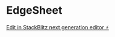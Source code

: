# EdgeSheet

[Edit in StackBlitz next generation editor ⚡️](https://stackblitz.com/~/github.com/appsbyai/EdgeSheet)